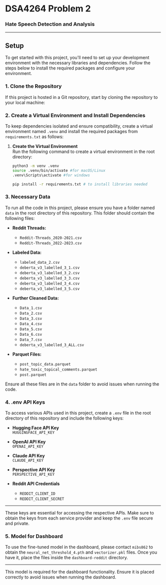 # DSA4264 Problem 2
### Hate Speech Detection and Analysis

---

## Setup

To get started with this project, you'll need to set up your development environment with the necessary libraries and dependencies. Follow the steps below to install the required packages and configure your environment.

### 1. Clone the Repository

If this project is hosted in a Git repository, start by cloning the repository to your local machine:


### 2. Create a Virtual Environment and Install Dependencies

To keep dependencies isolated and ensure compatibility, create a virtual environment named `.venv` and install the required packages from `requirements.txt` as follows:

1. **Create the Virtual Environment**  
   Run the following command to create a virtual environment in the root directory:

   ```bash
   python3 -m venv .venv
   source .venv/bin/activate #for macOS/Linux
   .venv\Scripts\activate #for windows

   pip install -r requirements.txt # to install libraries needed
### 3. Necessary Data

To run all the code in this project, please ensure you have a folder named `data` in the root directory of this repository. This folder should contain the following files:

- **Reddit Threads:**
  - `Reddit-Threads_2020-2021.csv`
  - `Reddit-Threads_2022-2023.csv`

- **Labeled Data:**
  - `labeled_data_2.csv`
  - `deberta_v3_labelled_3_1.csv`
  - `deberta_v3_labelled_3_2.csv`
  - `deberta_v3_labelled_3_3.csv`
  - `deberta_v3_labelled_3_4.csv`
  - `deberta_v3_labelled_3_5.csv`

- **Further Cleaned Data:**
  - `Data_1.csv`
  - `Data_2.csv`
  - `Data_3.csv`
  - `Data_4.csv`
  - `Data_5.csv`
  - `Data_6.csv`
  - `Data_7.csv`
  - `deberta_v3_labelled_3_ALL.csv`

- **Parquet Files:**
  - `post_topic_data.parquet`
  - `hate_toxic_topical_comments.parquet`
  - `post.parquet`

Ensure all these files are in the `data` folder to avoid issues when running the code.

### 4. .env API Keys

To access various APIs used in this project, create a `.env` file in the root directory of this repository and include the following keys:

- **Hugging Face API Key**  
  `HUGGINGFACE_API_KEY`

- **OpenAI API Key**  
  `OPENAI_API_KEY`

- **Claude API Key**  
  `CLAUDE_API_KEY`

- **Perspective API Key**  
  `PERSPECTIVE_API_KEY`

- **Reddit API Credentials**  
  - `REDDIT_CLIENT_ID`
  - `REDDIT_CLIENT_SECRET`

---

These keys are essential for accessing the respective APIs. Make sure to obtain the keys from each service provider and keep the `.env` file secure and private.


### 5. Model for Dashboard

To use the fine-tuned model in the dashboard, please contact `mibs862` to obtain the `neural_net_threshold_4.pth` and `vectorizer.pkl` files. Once you have it, place the files inside the `dashboard-reddit` directory.

---

This model is required for the dashboard functionality. Ensure it is placed correctly to avoid issues when running the dashboard.
